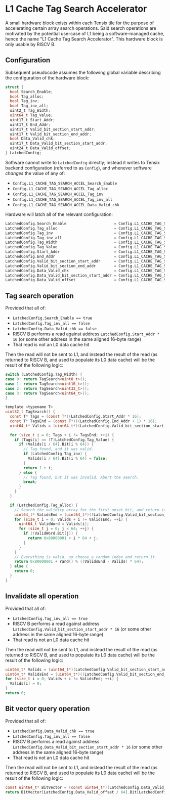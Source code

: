 # L1 Cache Tag Search Accelerator

A small hardware block exists within each Tensix tile for the purpose of accelerating certain array search operations. Said search operations are motivated by the potential use-case of L1 being a software-managed cache, hence the name "L1 Cache Tag Search Accelerator". This hardware block is only usable by RISCV B.

## Configuration

Subsequent pseudocode assumes the following global variable describing the configuration of the hardware block:
```c
struct {
  bool Search_Enable;
  bool Tag_alloc;
  bool Tag_inv;
  bool Tag_inv_all;
  uint2_t Tag_Width;
  uint64_t Tag_Value;
  uint17_t Start_Addr;
  uint17_t End_Addr;
  uint17_t Valid_bit_section_start_addr;
  uint17_t Valid_bit_section_end_addr;
  bool Data_Valid_chk;
  uint17_t Data_Valid_bit_section_start_addr;
  uint24_t Data_Valid_offset;
} LatchedConfig;
```

Software cannot write to `LatchedConfig` directly; instead it writes to Tensix backend configuration (referred to as `Config`), and whenever software _changes_ the value of any of:
* `Config.L1_CACHE_TAG_SEARCH_ACCEL_Search_Enable`
* `Config.L1_CACHE_TAG_SEARCH_ACCEL_Tag_alloc`
* `Config.L1_CACHE_TAG_SEARCH_ACCEL_Tag_inv`
* `Config.L1_CACHE_TAG_SEARCH_ACCEL_Tag_inv_all`
* `Config.L1_CACHE_TAG_SEARCH_ACCEL_Data_Valid_chk`

Hardware will latch all of the relevant configuration:
```c
LatchedConfig.Search_Enable                     = Config.L1_CACHE_TAG_SEARCH_ACCEL_Search_Enable;
LatchedConfig.Tag_alloc                         = Config.L1_CACHE_TAG_SEARCH_ACCEL_Tag_alloc;
LatchedConfig.Tag_inv                           = Config.L1_CACHE_TAG_SEARCH_ACCEL_Tag_inv;
LatchedConfig.Tag_inv_all                       = Config.L1_CACHE_TAG_SEARCH_ACCEL_Tag_inv_all;
LatchedConfig.Tag_Width                         = Config.L1_CACHE_TAG_SEARCH_ACCEL_Tag_Width;
LatchedConfig.Tag_Value                         = Config.L1_CACHE_TAG_SEARCH_ACCEL_Tag_Value_low + ((uint64_t)Config.L1_CACHE_TAG_SEARCH_ACCEL_Tag_Value_high << 32);
LatchedConfig.Start_Addr                        = Config.L1_CACHE_TAG_SEARCH_ACCEL_Start_Addr;
LatchedConfig.End_Addr                          = Config.L1_CACHE_TAG_SEARCH_ACCEL_End_Addr;
LatchedConfig.Valid_bit_section_start_addr      = Config.L1_CACHE_TAG_SEARCH_ACCEL_Valid_bit_section_start_addr;
LatchedConfig.Valid_bit_section_end_addr        = Config.L1_CACHE_TAG_SEARCH_ACCEL_Valid_bit_section_end_addr;
LatchedConfig.Data_Valid_chk                    = Config.L1_CACHE_TAG_SEARCH_ACCEL_Data_Valid_chk;
LatchedConfig.Data_Valid_bit_section_start_addr = Config.L1_CACHE_TAG_SEARCH_ACCEL_Data_Valid_bit_section_start_addr;
LatchedConfig.Data_Valid_offset                 = Config.L1_CACHE_TAG_SEARCH_ACCEL_Data_Valid_offset;
```

## Tag search operation

Provided that all of:
* `LatchedConfig.Search_Enable == true`
* `LatchedConfig.Tag_inv_all == false`
* `LatchedConfig.Data_Valid_chk == false`
* RISCV B performs a read against address `LatchedConfig.Start_Addr * 16` (or some other address in the same aligned 16-byte range)
* That read is not an L0 data cache hit

Then the read will not be sent to L1, and instead the result of the read (as returned to RISCV B, and used to populate its L0 data cache) will be the result of the following logic:

```c
switch (LatchedConfig.Tag_Width) {
case 0: return TagSearch<uint8_t>();
case 1: return TagSearch<uint16_t>();
case 2: return TagSearch<uint32_t>();
case 3: return TagSearch<uint64_t>();
}

template <typename T>
uint32_t TagSearch() {
  const T* Tags = (const T*)(LatchedConfig.Start_Addr * 16);
  const T* TagsEnd = (const T*)((LatchedConfig.End_Addr + 1) * 16);
  uint64_t* Valids = (uint64_t*)(LatchedConfig.Valid_bit_section_start_addr * 16);

  for (size_t i = 0; Tags + i != TagsEnd; ++i) {
    if (Tags[i] == (T)LatchedConfig.Tag_Value) {
      if (Valids[i / 64].Bit[i % 64]) {
        // Tag found, and it was valid.
        if (LatchedConfig.Tag_inv) {
          Valids[i / 64].Bit[i % 64] = false;
        }
        return 1 + i;
      } else {
        // Tag found, but it was invalid. Abort the search.
        break;
      }
    }
  }

  if (LatchedConfig.Tag_alloc) {
    // Search the validity array for the first unset bit, and return its index.
    uint64_t* ValidsEnd = (uint64_t*)((LatchedConfig.Valid_bit_section_end_addr + 1) * 16);
    for (size_t i = 0; Valids + i != ValidsEnd; ++i) {
      uint64_t ValidWord = Valids[i];
      for (size_t j = 0; j < 64; ++j) {
        if (!ValidWord.Bit[j]) {
          return 0x80000001 + i * 64 + j;
        }
      }
    }
    // Everything is valid, so choose a random index and return it.
    return 0x80000001 + rand() % ((ValidsEnd - Valids) * 64);
  } else {
    return 0;
  }
}
```

## Invalidate all operation

Provided that all of:
* `LatchedConfig.Tag_inv_all == true`
* RISCV B performs a read against address `LatchedConfig.Valid_bit_section_start_addr * 16` (or some other address in the same aligned 16-byte range)
* That read is not an L0 data cache hit

Then the read will not be sent to L1, and instead the result of the read (as returned to RISCV B, and used to populate its L0 data cache) will be the result of the following logic:

```c
uint64_t* Valids = (uint64_t*)(LatchedConfig.Valid_bit_section_start_addr * 16);
uint64_t* ValidsEnd = (uint64_t*)((LatchedConfig.Valid_bit_section_end_addr + 1) * 16);
for (size_t i = 0; Valids + i != ValidsEnd; ++i) {
  Valids[i] = 0;
}
return 0;
```

## Bit vector query operation

Provided that all of:
* `LatchedConfig.Data_Valid_chk == true`
* `LatchedConfig.Tag_inv_all == false`
* RISCV B performs a read against address `LatchedConfig.Data_Valid_bit_section_start_addr * 16` (or some other address in the same aligned 16-byte range)
* That read is not an L0 data cache hit

Then the read will not be sent to L1, and instead the result of the read (as returned to RISCV B, and used to populate its L0 data cache) will be the result of the following logic:

```c
const uint64_t* BitVector = (const uint64_t*)(LatchedConfig.Data_Valid_bit_section_start_addr * 16);
return BitVector[LatchedConfig.Data_Valid_offset / 64].Bit[LatchedConfig.Data_Valid_offset % 64];
```

